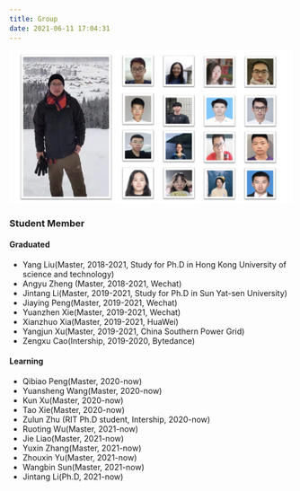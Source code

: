 ```yaml
---
title: Group
date: 2021-06-11 17:04:31
---
```


<!--![HZ](https://t12.baidu.com/it/u=510893777,1540266527&fm=173&s=E9800F9C5C041AC0662451E603007022&w=640&h=297&img.JPEG)-->

<div align=center>
<img src="/attaches/rs_group_1.jpg"/>
</div>

### Student Member
#### Graduated
* Yang Liu(Master, 2018-2021, Study for Ph.D in Hong Kong University of science and technology)
* Angyu Zheng (Master, 2018-2021, Wechat)
* Jintang Li(Master, 2019-2021, Study for Ph.D in Sun Yat-sen University)
* Jiaying Peng(Master, 2019-2021, Wechat)
* Yuanzhen Xie(Master, 2019-2021, Wechat)
* Xianzhuo Xia(Master, 2019-2021, HuaWei)
* Yangjun Xu(Master, 2019-2021, China Southern Power Grid)
* Zengxu Cao(Intership, 2019-2020, Bytedance)

#### Learning
* Qibiao Peng(Master, 2020-now)
* Yuansheng Wang(Master, 2020-now)
* Kun Xu(Master, 2020-now)
* Tao Xie(Master, 2020-now)
* Zulun Zhu (RIT Ph.D student, Intership, 2020-now)
* Ruoting Wu(Master, 2021-now)
* Jie Liao(Master, 2021-now)
* Yuxin Zhang(Master, 2021-now)
* Zhouxin Yu(Master, 2021-now)
* Wangbin Sun(Master, 2021-now)
* Jintang Li(Ph.D, 2021-now)
